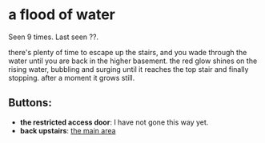 # a flood of water

Seen 9 times. Last seen ??.

there's plenty of time to escape up the stairs, and you wade through the water until you are back in the higher basement. the red glow shines on the rising water, bubbling and surging until it reaches the top stair and finally stopping. after a moment it grows still.

## Buttons:

- **the restricted access door**: I have not gone this way yet.
- **back upstairs**: [the main area](the-main-area-Nfn7g21.md)